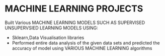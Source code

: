 # MACHINE LEARNING PROJECTS
Built Various MACHINE LEARNING MODELS SUCH AS SUPERVISED UNSUPERVSIED LEARNING MODELS USING:
* Sklearn,Data Visualisation libraries
* Performed entire data analysis of the given data sets and predicted the accuracy of  model using VARIOUS MACHINE LEARNING algorithms
